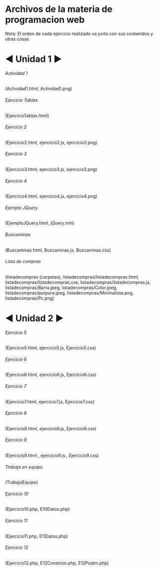 # Archivos de la materia de programacion web
Nota:
El orden de cada ejercicio realizado va junto con sus contenidos y otras cosas

# ◄ Unidad 1 ►
###### Actividad 1
(Actividad1.html, Actividad1.png)
###### Ejercicio Tablas
(EjercicioTablas.html)
###### Ejercicio 2
(Ejercicio2.html, ejercicio2.js, ejercicio2.png)
###### Ejercicio 3
(Ejercicio3.html, ejercicio3.js, ejercicio3.png)
###### Ejercicio 4
(Ejercicio4.html, ejercicio4.js, ejercicio4.png)
###### Ejemplo JQuery
(EjemploJQuery.html, jQuery.min)
###### Buscaminas
(Buscaminas.html, Buscaminas.js, Buscaminas.css)
###### Lista de compras
(listadecompras (carpetas), listadecompras/listadecompras.html, listadecompras/listadecompras.css, listadecompras/listadecompras.js, listadecompras/Barra.jpeg,             listadecompras/Color.jpeg, listadecompras/purpura.jpeg, listadecompras/Minimalista.png, listadecompras/Pc.png)

# ◄ Unidad 2 ►
###### Ejercicio 5
(Ejercicio5.html, ejercicio5.js, Ejercicio5.css)
###### Ejercicio 6
(Ejercicio6.html, ejercicio6.js, Ejercicio6.css)
###### Ejercicio 7
(Ejercicio7.html, ejercicio7.js, Ejercicio7.css)
###### Ejercicio 8
(Ejercicio8.html, ejercicio8.js, Ejercicio8.css)
###### Ejercicio 9
(Ejercicio9.html , ejercicio9.js , Ejercicio9.css)
###### Trabajo en equipo
(TrabajoEquipo)
###### Ejercicio 10
(Ejercicio10.php, E10Datos.php)
###### Ejercicio 11
(Ejercicio11.php, E11Datos.php)
###### Ejercicio 12
(Ejercicio12.php, E12Conexion.php, E12Postm.php)
